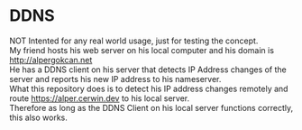 # DDNS
NOT Intented for any real world usage, just for testing the concept. \
My friend hosts his web server on his local computer and his domain is http://alpergokcan.net \
He has a DDNS client on his server that detects IP Address changes of the server and reports his new IP address to his nameserver. \
What this repository does is to detect his IP address changes remotely and route https://alper.cerwin.dev to his local server. \
Therefore as long as the DDNS Client on his local server functions correctly, this also works.
